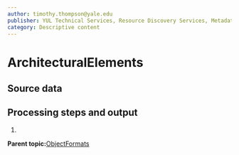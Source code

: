 ```yaml
---
author: timothy.thompson@yale.edu
publisher: YUL Technical Services, Resource Discovery Services, Metadata Services Unit
category: Descriptive content
---
```


# ArchitecturalElements

## Source data

## Processing steps and output

1.  
**Parent topic:**[ObjectFormats](../../concepts/supertypes/objectformats.md)

